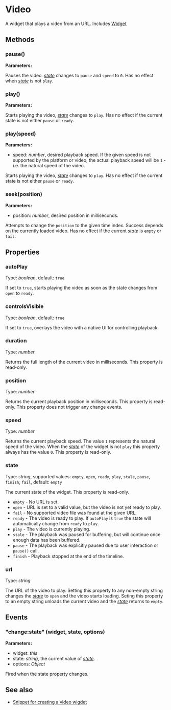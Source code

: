 # Video

A widget that plays a video from an URL.
Includes [Widget](Widget.md)

## Methods

### pause()



**Parameters:** 



Pauses the video. *[state](#state)* changes to `pause` and `speed` to `0`. Has no effect when *[state](#state)* is not `play`.


### play()



**Parameters:** 



Starts playing the video, *[state](#state)* changes to `play`. Has no effect if the current state is not either `pause` or `ready`.


### play(speed)



**Parameters:** 

- speed: *number*, desired playback speed. If the given speed is not supported by the platform or video, the actual playback speed will be `1` - i.e. the natural speed of the video.

Starts playing the video, *[state](#state)* changes to `play`. Has no effect if the current state is not either `pause` or `ready`.


### seek(position)



**Parameters:** 

- position: *number*, desired position in milliseconds.

Attempts to change the `position` to the given time index. Success depends on the currently loaded video. Has no effect if the current *[state](#state)* is `empty` or `fail`.



## Properties

### autoPlay

Type: *boolean*, default: `true`

If set to `true`, starts playing the video as soon as the state changes from `open` to `ready`.

### controlsVisible

Type: *boolean*, default: `true`

If set to `true`, overlays the video with a native UI for controlling playback.

### duration

Type: *number*

Returns the full length of the current video in milliseconds. This property is read-only.

### position

Type: *number*

Returns the current playback position in milliseconds. This property is read-only. This property does not trigger any change events.

### speed

Type: *number*

Returns the current playback speed. The value `1` represents the natural speed of the video. When the *[state](#state)* of the widget is not `play` this property always has the value `0`. This property is read-only.

### state

Type: *string*, supported values: `empty`, `open`, `ready`, `play`, `stale`, `pause`, `finish`, `fail`, default: `empty`

The current state of the widget. This property is read-only.
 * `empty` - No URL is set.
 * `open` - URL is set to a valid value, but the video is not yet ready to play.
 * `fail` - No supported video file was found at the given URL.
 * `ready` - The video is ready to play. If `autoPlay` is `true` the state will automatically change from `ready` to `play`.
 * `play` - The video is currently playing.
 * `stale` - The playback was paused for buffering, but will continue once enough data has been buffered.
 * `pause` - The playback was explicitly paused due to user interaction or `pause()` call.
 * `finish` - Playback stopped at the end of the timeline.

### url

Type: *string*

The URL of the video to play. Setting this property to any non-empty string changes the *[state](#state)* to `open` and the video starts loading. Seting this property to an empty string unloads the current video and the *[state](#state)* returns to `empty`.


## Events

### "change:state" (widget, state, options)

**Parameters:** 

- widget: *this*
- state: *string*, the current value of *[state](#state)*.
- options: *Object*

Fired when the state property changes.



## See also

- [Snippet for creating a video wigdet](https://github.com/eclipsesource/tabris-js/tree/v1.10.0/snippets/video/video.js)
